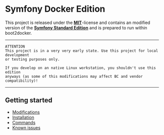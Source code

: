 # Symfony Docker Edition

This project is released under the [**MIT**][0]-license and contains an modified version of the [**Symfony Standard Edition**][1] and is prepared to run within boot2docker.

***

    ATTENTION
    This project is in a very very early state. Use this project for local development 
    or testing purposes only.
    
    If you develop on an native Linux workstation, you shouldn't use this edition 
    anyways (as some of this modifications may affect BC and vendor compatibility)!

***


## Getting started

* [Modifications][2]
* [Installation][3]
* [Commands][4]
* [Known issues][5]


[0]:    ./LICENSE
[1]:    https://github.com/symfony/symfony-standard
[2]:    ./docs/modifications.md
[3]:    ./docs/installation.md
[4]:    ./docs/commands.md
[5]:    ./docs/known-issues.md
